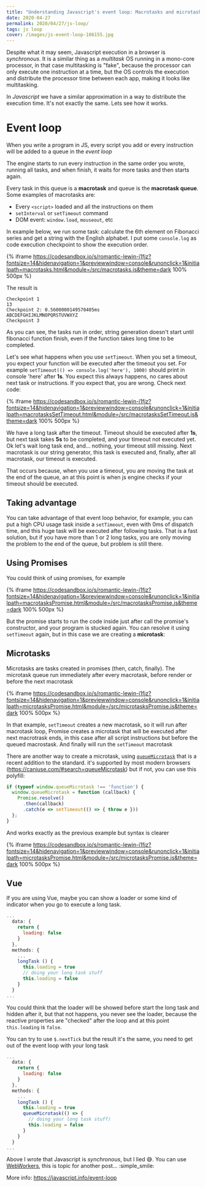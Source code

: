 ```yaml
---
title: "Understanding Javascript's event loop: Macrotasks and microtasks"
date: 2020-04-27
permalink: 2020/04/27/js-loop/
tags: js loop
cover: /images/js-event-loop-106155.jpg
---
```

Despite what it may seem, Javascript execution in a browser is _synchronous_. It is a similar thing as a _multitask_ OS running in a mono-core processor, in that case multitasking is "fake", because the processor can only execute one instruction at a time, but the OS controls the execution and distribute the processor time between each app, making it looks like multitasking.

In _Javascript_ we have a similar approximation in a way to distribute the execution time. It's not exactly the same. Lets see how it works.

# Event loop

When you write a program in JS, every script you add or every instruction will be added to a queue in the _event loop_

The engine starts to run every instruction in the same order you wrote, running all tasks, and when finish, it waits for more tasks and then starts again.

Every task in this queue is a **macrotask** and queue is the **macrotask queue**. Some examples of macrotasks are:

* Every `<script>` loaded and all the instructions on them
* `setInterval` or `setTimeout` command
* DOM event: `window.load`, `mouseout`, etc 

In example below, we run some task: calculate the 6th element on Fibonacci series and get a string with the English alphabet. I put some `console.log` as code execution checkpoint to show the execution order.

{% iframe https://codesandbox.io/s/romantic-lewin-i1fjz?fontsize=14&hidenavigation=1&previewwindow=console&runonclick=1&initialpath=macrotasks.html&module=/src/macrotasks.js&theme=dark 100% 500px %}

The result is
```
Checkpoint 1 
13
Checkpoint 2: 0.5600000149570405ms 
ABCDEFGHIJKLMNOPQRSTUVWXYZ 
Checkpoint 3 
```

As you can see, the tasks run in order, string generation doesn't start until fibonacci function finish, even if the function takes long time to be completed.


Let's see what happens when you use `setTimeout`. When you set a timeout, you expect your function will be executed after the timeout you set. For example `setTimeout(() => console.log('here'), 1000)` should print in console 'here' after **1s**. You expect this always happens, no cares about next task or instructions. If you expect that, you are wrong. Check next code:

{% iframe https://codesandbox.io/s/romantic-lewin-i1fjz?fontsize=14&hidenavigation=1&previewwindow=console&runonclick=1&initialpath=macrotasksSetTimeout.html&module=/src/macrotasksSetTimeout.js&theme=dark 100% 500px %}

We have a long task after the timeout. Timeout should be executed after **1s**, but next task takes **5s** to be completed, and your timeout not executed yet. Ok let's wait long task end, and... nothing, your timeout still missing. Next macrotask is our string generator, this task is executed and, finally, after all macrotask, our timeout is executed.

That occurs because, when you use a timeout, you are moving the task at the end of the queue, an at this point is when js engine checks if your timeout should be executed.

## Taking advantage

You can take advantage of that event loop behavior, for example, you can put a high CPU usage task inside a `setTimeout`, even with 0ms of dispatch time, and this huge task will be executed after following tasks.
That is a fast solution, but if you have more than 1 or 2 long tasks, you are only moving the problem to the end of the queue, but problem is still there.

## Using Promises

You could think of using promises, for example

{% iframe https://codesandbox.io/s/romantic-lewin-i1fjz?fontsize=14&hidenavigation=1&previewwindow=console&runonclick=1&initialpath=macrotasksPromise.html&module=/src/macrotasksPromise.js&theme=dark 100% 500px %}

But the promise starts to run the code inside just after call the promise's constructor, and your program is stucked again. You can resolve it using `setTimeout` again, but in this case we are creating a **microtask**:

## Microtasks
Microtasks are tasks created in promises (then, catch, finally). The microtask queue run immediately after every macrotask, before render or before the next macrotask

{% iframe https://codesandbox.io/s/romantic-lewin-i1fjz?fontsize=14&hidenavigation=1&previewwindow=console&runonclick=1&initialpath=microtasksPromise.html&module=/src/microtasksPromise.js&theme=dark 100% 500px %}

In that example, `setTimeout` creates a new macrotask, so it will run after macrotask loop, Promise creates a microtask that will be executed after next macrotrask ends, in this case after all script instructions but before the queued macrostask. And finally will run the `setTimeout` macrotask

There are another way to create a microtask, using [`queueMicrotask`](https://developer.mozilla.org/en-US/docs/Web/API/WindowOrWorkerGlobalScope/queueMicrotask) that is a recent addition to the standard. it's supported by most modern browsers (https://caniuse.com/#search=queueMicrotask) but if not, you can use this polyfill:

```js
if (typeof window.queueMicrotask !== 'function') {
  window.queueMicrotask = function (callback) {
    Promise.resolve()
      .then(callback)
      .catch(e => setTimeout(() => { throw e }))
  };
}
```

And works exactly as the previous example but syntax is clearer

{% iframe https://codesandbox.io/s/romantic-lewin-i1fjz?fontsize=14&hidenavigation=1&previewwindow=console&runonclick=1&initialpath=microtasksPromise.html&module=/src/microtasksPromise.js&theme=dark 100% 500px %}

## Vue
If you are using Vue, maybe you can show a loader or some kind of indicator when you go to execute a long task.

```js
...
  data: {
    return {
      loading: false
    }
  },
  methods: {
    ...
    longTask () {
      this.loading = true
      // doing your long task stuff
      this.loading = false
    }
  }
...
```

You could think that the loader will be showed before start the long task and hidden after it, but that not happens, you never see the loader, because the reactive properties are "checked" after the loop and at this point `this.loading` is `false`.

You can try to use `$.nextTick` but the result it's the same, you need to get out of the event loop with your long task


```js
...
  data: {
    return {
      loading: false
    }
  },
  methods: {
    ...
    longTask () {
      this.loading = true
      queueMicrotask(() => {
        // doing your long task stuff)
        this.loading = false      
      }      
    }
  }
...
```

Above I wrote that Javascript is _synchronous_, but I lied :sweat_smile:. You can use [WebWorkers](https://developer.mozilla.org/en-US/docs/Web/API/Web_Workers_API/Using_web_workers), this is topic for another post... :simple_smile:

More info: https://javascript.info/event-loop


